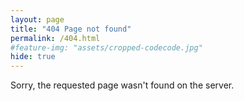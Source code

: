 ```yaml
---
layout: page
title: "404 Page not found"
permalink: /404.html
#feature-img: "assets/cropped-codecode.jpg"
hide: true
---
```


Sorry, the requested page wasn't found on the server.
